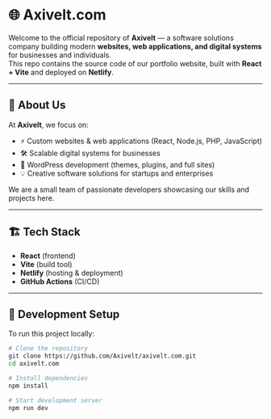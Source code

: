 # 🌐 Axivelt.com

Welcome to the official repository of **Axivelt** — a software solutions company building modern **websites, web applications, and digital systems** for businesses and individuals.  
This repo contains the source code of our portfolio website, built with **React + Vite** and deployed on **Netlify**.

---

## 🚀 About Us
At **Axivelt**, we focus on:
- ⚡ Custom websites & web applications (React, Node.js, PHP, JavaScript)  
- 🛠️ Scalable digital systems for businesses  
- 📝 WordPress development (themes, plugins, and full sites)  
- 💡 Creative software solutions for startups and enterprises  

We are a small team of passionate developers showcasing our skills and projects here.

---

## 🏗️ Tech Stack
- **React** (frontend)  
- **Vite** (build tool)  
- **Netlify** (hosting & deployment)  
- **GitHub Actions** (CI/CD)  

---

## 🔧 Development Setup
To run this project locally:

```bash
# Clone the repository
git clone https://github.com/Axivelt/axivelt.com.git
cd axivelt.com

# Install dependencies
npm install

# Start development server
npm run dev
